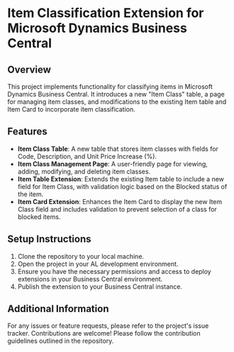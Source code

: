# Item Classification Extension for Microsoft Dynamics Business Central

## Overview
This project implements functionality for classifying items in Microsoft Dynamics Business Central. It introduces a new "Item Class" table, a page for managing item classes, and modifications to the existing Item table and Item Card to incorporate item classification.

## Features
- **Item Class Table**: A new table that stores item classes with fields for Code, Description, and Unit Price Increase (%).
- **Item Class Management Page**: A user-friendly page for viewing, adding, modifying, and deleting item classes.
- **Item Table Extension**: Extends the existing Item table to include a new field for Item Class, with validation logic based on the Blocked status of the item.
- **Item Card Extension**: Enhances the Item Card to display the new Item Class field and includes validation to prevent selection of a class for blocked items.

## Setup Instructions
1. Clone the repository to your local machine.
2. Open the project in your AL development environment.
3. Ensure you have the necessary permissions and access to deploy extensions in your Business Central environment.
4. Publish the extension to your Business Central instance.

## Additional Information
For any issues or feature requests, please refer to the project's issue tracker. Contributions are welcome! Please follow the contribution guidelines outlined in the repository.